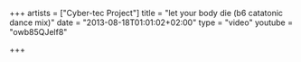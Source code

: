 +++
artists = ["Cyber-tec Project"]
title = "let your body die (b6 catatonic dance mix)"
date = "2013-08-18T01:01:02+02:00"
type = "video"
youtube = "owb85QJelf8"

+++
